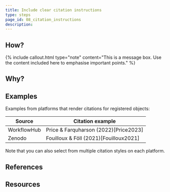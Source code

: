 ```yaml
---
title: Include clear citation instructions
type: steps
page_id: 08_citation_instructions
description: 
---
```



## How?

{% include callout.html type="note" content="This is a message box. Use the content included here to emphasise important points." %}

## Why?


## Examples

Examples from platforms that render citations for registered objects:

| Source | Citation example |
|--------|------------------|
| WorkflowHub | Price & Farquharson (2022)[Price2023] |
| Zenodo | Fouilloux & Föll (2021)[Fouilloux2021] |

Note that you can also select from multiple citation styles on each platform.


## References


## Resources

